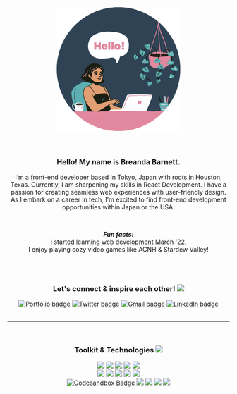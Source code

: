 <div id="header" align="center">
  <img src="github-hello.png" width="280" />
</div>
<br />
<br />
<div id="about" align="center">
<div>
<p>
<strong><h3>Hello! My name is Breanda Barnett.</h3></strong>
</p>
<p>
I’m a front-end developer based in Tokyo, Japan with roots in Houston, Texas. Currently, I am sharpening my skills in React Development. I have a passion for creating seamless web experiences with user-friendly design. As I embark on a career in tech, I'm excited to find front-end development opportunities within Japan or the USA.
</p>
<br />
<p>
<strong><em>Fun facts:</em></strong>
<br />
I started learning web development March '22.
<br />
I enjoy playing cozy video games like ACNH & Stardew Valley!
</p>
</div>
<br />
<br />
<div>
<p>
<h3>Let's connect & inspire each other! <img src="https://media.giphy.com/media/hvRJCLFzcasrR4ia7z/giphy.gif" width="28"/></h3>
</p>
</div>
<div id="badges">
  <a href="https://breanda.netlify.app/">
    <img src="https://img.shields.io/badge/Portfolio-5cafb1?style=for-the-badge&logo=netlify&logoColor=white" alt="Portfolio badge" title="Portfolio" />
  </a> 
  <a href="https://twitter.com/willowbriii">
    <img src="https://img.shields.io/badge/Twitter-1DA1F2?style=for-the-badge&logo=twitter&logoColor=white" alt="Twitter badge" title="Twitter" />
  </a> 
  <a href="mailto:breanda.dev@gmail.com">
    <img src="https://img.shields.io/badge/Gmail-D14836?style=for-the-badge&logo=gmail&logoColor=white" alt="Gmail badge" title="Email" />
  </a>
  <a href="https://www.linkedin.com/in/breanda/">
    <img src="https://img.shields.io/badge/LinkedIn-0077B5?style=for-the-badge&logo=linkedin&logoColor=white" alt="LinkedIn badge" title="LinkedIn" />
  </a> 
</div>
<br />
<hr />
<br />
<div id="tools" align="center">
  <h3>
    Toolkit & Technologies
    <img src="https://media.giphy.com/media/cpAGF6uxLw93uuQNNJ/giphy.gif" width="50"/>
  </h3>
<div>
  <img src="https://img.shields.io/badge/HTML5-E34F26?style=for-the-badge&logo=html5&logoColor=white" />
  <img src="https://img.shields.io/badge/CSS3-1572B6?style=for-the-badge&logo=css3&logoColor=white" />
  <img src="https://img.shields.io/badge/JavaScript-323330?style=for-the-badge&logo=javascript&logoColor=F7DF1E" />
  <img src="https://img.shields.io/badge/React-20232A?style=for-the-badge&logo=react&logoColor=61DAFB" />
  <img src="https://img.shields.io/badge/Bootstrap-563D7C?style=for-the-badge&logo=bootstrap&logoColor=white" />
  </div>
<div>
  <img src="https://img.shields.io/badge/VSCode-2694e2?style=for-the-badge&logo=visual%20studio%20code&logoColor=white" />
  <img src="https://img.shields.io/badge/Node.js-339933?style=for-the-badge&logo=nodedotjs&logoColor=white" />
  <img src="https://img.shields.io/badge/Netlify-00C7B7?style=for-the-badge&logo=netlify&logoColor=white" />
  <img src="https://img.shields.io/badge/GIT-ed6c55?style=for-the-badge&logo=git&logoColor=white" />
  <img src="https://img.shields.io/badge/GitHub-100000?style=for-the-badge&logo=github&logoColor=white" />
  </div>
<div>
  <a href="https://codesandbox.io/u/breanda.barnett">
    <img src="https://img.shields.io/badge/Codesandbox-727272?style=for-the-badge&logo=CodeSandbox&logoColor=white" alt="Codesandbox Badge" /></a>
  <img src="https://img.shields.io/badge/SEO-34A853?style=for-the-badge&logo=Google&logoColor=white" />
  <img src="https://img.shields.io/badge/InVision-FF3366?style=for-the-badge&logo=InVision&logoColor=white" />
  <img src="https://img.shields.io/badge/Figma-F24E1E?style=for-the-badge&logo=figma&logoColor=white" />
  <img src="https://img.shields.io/badge/Canva-%2300C4CC.svg?&style=for-the-badge&logo=Canva&logoColor=white" />
</div>
<br />
</div>
